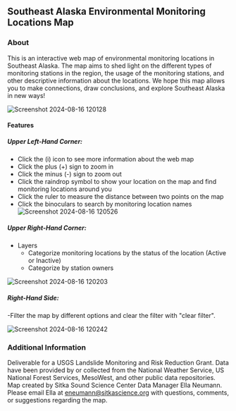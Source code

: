 ## Southeast Alaska Environmental Monitoring Locations Map

### About
This is an interactive web map of environmental monitoring locations in Southeast Alaska. The map aims to shed light on the different types of monitoring stations in the region, the usage of the monitoring stations, and other descriptive information about the locations. We hope this map allows you to make connections, draw conclusions, and explore Southeast Alaska in new ways! 

![Screenshot 2024-08-16 120128](https://github.com/user-attachments/assets/626628af-8695-4784-a241-ce5f33d11417)

#### Features
##### Upper Left-Hand Corner: 
- Click the (i) icon to see more information about the web map
- Click the plus (+) sign to zoom in
- Click the minus (-) sign to zoom out
- Click the raindrop symbol to show your location on the map and find monitoring locations around you
- Click the ruler to measure the distance between two points on the map
- Click the binoculars to search by monitoring location names
![Screenshot 2024-08-16 120526](https://github.com/user-attachments/assets/cdff689a-a780-40f5-b3e0-f5592cd6ff3e)

##### Upper Right-Hand Corner:
- Layers
  - Categorize monitoring locations by the status of the location (Active or Inactive)
  - Categorize by station owners
    
![Screenshot 2024-08-16 120203](https://github.com/user-attachments/assets/c06eb2bf-a651-4a3f-8e2f-ec3d227a6e89)

##### Right-Hand Side:
-Filter the map by different options and clear the filter with "clear filter".

![Screenshot 2024-08-16 120242](https://github.com/user-attachments/assets/2ac2209a-6044-44fd-bac3-391c0d34c65c)

### Additional Information
Deliverable for a USGS Landslide Monitoring and Risk Reduction Grant. Data have been provided by or collected from the National Weather Service, US National Forest Services, MesoWest, and other public data repositories. Map created by Sitka Sound Science Center Data Manager Ella Neumann. Please email Ella at eneumann@sitkascience.org with questions, comments, or suggestions regarding the map. 
